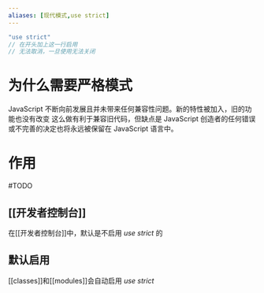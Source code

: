 ```yaml
---
aliases: [现代模式,use strict]
---
```

```js
"use strict"
// 在开头加上这一行启用
// 无法取消，一旦使用无法关闭
```
# 为什么需要严格模式
JavaScript 不断向前发展且并未带来任何兼容性问题。新的特性被加入，旧的功能也没有改变
这么做有利于兼容旧代码，但缺点是 JavaScript 创造者的任何错误或不完善的决定也将永远被保留在 JavaScript 语言中。
# 作用
#TODO 
## [[开发者控制台]]
在[[开发者控制台]]中，默认是不启用 _use strict_ 的
## 默认启用
[[classes]]和[[modules]]会自动启用 _use strict_